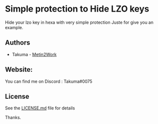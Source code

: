 # Simple protection to Hide LZO keys
 Hide your lzo key in hexa with very simple protection
 Juste for give you an example.
## Authors

* Takuma - [Metin2Work](https://github.com/devTakuma)

## Website:
You can find me on Discord : Takuma#0075

## License

See the [LICENSE.md](LICENSE.md) file for details

Thanks.
